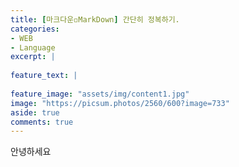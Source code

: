 ```yaml
---
title: [마크다운◽MarkDown] 간단히 정복하기.
categories:
- WEB
- Language
excerpt: |
  
feature_text: |
  
feature_image: "assets/img/content1.jpg"
image: "https://picsum.photos/2560/600?image=733"
aside: true
comments: true
---
```


안녕하세요